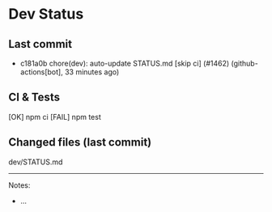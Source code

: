 # Dev Status

## Last commit
- c181a0b chore(dev): auto-update STATUS.md [skip ci] (#1462) (github-actions[bot], 33 minutes ago)
## CI & Tests
[OK] npm ci
[FAIL] npm test

## Changed files (last commit)
dev/STATUS.md

---
Notes:
- ...
